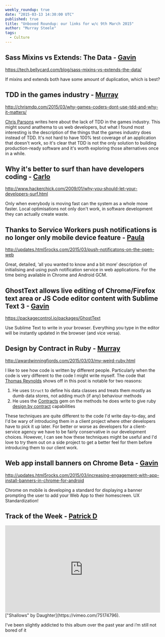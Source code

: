 ```yaml
---
weekly_roundup: true
date: "2015-03-13 14:30:00 UTC"
published: true
title: "Unboxed Roundup: our links for w/c 9th March 2015"
author: "Murray Steele"
tags:
  - Culture
---
```


## Sass Mixins vs Extends: The Data - [Gavin](http://www.unboxedconsulting.com/people/gavin-van-lelyveld)

https://tech.bellycard.com/blog/sass-mixins-vs-extends-the-data/

If mixins and extends both have some amount of duplication, which is best?

## TDD in the games industry - [Murray](http://www.unboxedconsulting.com/people/murray-steele)

http://chrismdp.com/2015/03/why-games-coders-dont-use-tdd-and-why-it-matters/

[Chris Parsons](http://chrismdp.com/) writes here about the lack of TDD in the games industry.  This might sound anathema to us web developers, but what I found most interesting is the description of the things that the games industry does instead of TDD.  It's not hard to have 100% test coverage of an application that doesn't work, so it's clear that TDD is not the only solution to building production-ready software and it's worth exploring those alternatives once in a while.

## Why it's better to surf than have developers coding - [Carlo](http://www.unboxedconsulting.com/people/carlo-kruger)

http://www.hackerchick.com/2009/01/why-you-should-let-your-developers-surf.html

Only when everybody is moving fast can the system as a whole move faster. Local optimisations not only don't work, in software development they can actually create waste.

## Thanks to Service Workers push notifications is no longer only mobile device feature - [Paula](http://www.unboxedconsulting.com/people/paula-stepinska)

http://updates.html5rocks.com/2015/03/push-notificatons-on-the-open-web

Great, detailed, ‘all you wanted to know and a bit more’ description of initialising and using push notification service in web applications.  For the time being available in Chrome and Android GCM.

##  GhostText allows live editing of Chrome/Firefox text area or JS Code editor content with Sublime Text 3 - [Gavin](http://www.unboxedconsulting.com/people/gavin-van-lelyveld)

https://packagecontrol.io/packages/GhostText

Use Sublime Text to write in your browser. Everything you type in the editor will be instantly updated in the browser (and vice versa).

## Design by Contract in Ruby - [Murray](http://www.unboxedconsulting.com/people/murray-steele)

http://awardwinningfjords.com/2015/03/03/my-weird-ruby.html

I like to see how code is written by different people.  Particularly when the code is very different to the code I might write myself.  The code that [Thomas Reynolds](http://awardwinningfjords.com/) shows off in this post is notable for two reasons:

1. He uses ``Struct`` to define his data classes and treats them mostly as dumb data stores, not adding much (if any) behaviour methods
2. He uses the [Contracts](http://egonschiele.github.io/contracts.ruby/) gem on the methods he does write to give ruby [design by contract](https://en.wikipedia.org/wiki/Design_by_contract) capabilities

These techniques are quite different to the code I'd write day-to-day, and I'd be wary of introducing them in a client project where other developers have to pick it up later.  For better or worse as developers for a client-service agency we have to be fairly conservative in our development choices.  However, I can see how these techniques might be useful and I'd love to try them out on a side project to get a better feel for them before introducing them to our client work.

## Web app install banners on Chrome Beta - [Gavin](http://www.unboxedconsulting.com/people/gavin-van-lelyveld)

http://updates.html5rocks.com/2015/03/increasing-engagement-with-app-install-banners-in-chrome-for-android

Chrome on mobile is developing a standard for displaying a banner prompting the user to add your Web App to their homescreen. UX Standardization!

## Track of the Week - [Patrick D](http://www.unboxedconsulting.com/people/patrick-davenport)

<iframe src="https://player.vimeo.com/video/75174796" width="500" height="281" frameborder="0" webkitallowfullscreen mozallowfullscreen allowfullscreen></iframe>
["Shallows"  by Daughter](https://vimeo.com/75174796).

I’ve been slightly addicted to this album over the past year and i’m still not bored of it

